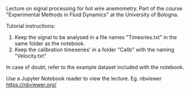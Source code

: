 Lecture on signal processing for hot wire anemometry.
Part of the course "Experimental Methods in Fluid Dynamics" at the University of Bologna.

Tutorial instructions:
1. Keep the signal to be analysed in a file names "Timesries.txt" in the same folder as the notebook.
2. Keep the calibration timeseries' in a folder "Calib\" with the naming "Velocity.txt"

In case of doubt, refer to the example dataset included with the notebook.

Use a Jupyter Notebook reader to view the lecture. Eg. nbviewer https://nbviewer.org/ 

